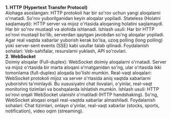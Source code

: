 **1. HTTP (Hypertext Transfer Protocol)** <br>
Alohaga asoslangan: HTTP protokoli har bir so'rov uchun yangi aloqalarni o'rnatadi. So'rov yuborilganidan keyin aloqalar yopiladi.
Stateless (Holatni saqlamaydi): HTTP server va mijoz o'rtasida aloqaning holatini saqlamaydi. Har bir so'rov mustaqil va alohida ishlanadi.
Ishlash usuli: Har bir HTTP so'rovi mustaqil bo'lib, serverdan qaytgan javobdan so'ng aloqalar yopiladi. Agar real vaqtda xabarlar yuborish kerak bo'lsa, uzoq polling (long polling) yoki server-sent events (SSE) kabi usullar talab qilinadi.
Foydalanish sohalari: Veb-sahifalar, resurslarni yuklash, API so'rovlari.
<br>**2. WebSocket** <br>
Doimiy aloqalar (Full-duplex): WebSocket doimiy aloqalarni o'rnatadi. Server va mijoz o'rtasida bir marta aloqani o'rnatganidan so'ng, ular o'rtasida ikki tomonlama (full-duplex) aloqada bo'lishi mumkin.
Real-vaqt aloqalari: WebSocket protokoli mijoz va server o'rtasida aniq vaqtda xabarlarni yuborishni ta'minlaydi. Bu xususiyatni chat ilovalari, o'yinlar, real-vaqt monitoring tizimlari va boshqalarda ishlatish mumkin.
Ishlash usuli: HTTP so'rovi orqali WebSocket ulanishi o'rnatiladi (HTTP handshaking). So'ng, WebSocket aloqasi orqali real-vaqtda xabarlar almashiladi.
Foydalanish sohalari: Chat tizimlari, onlayn o'yinlar, real-vaqt xabarlar (stocks, sports, notification), video oqim (streaming).
